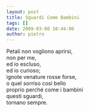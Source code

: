 ```yaml
---
layout: post
title: Sguardi Come Bambini
tags: []
date: 2009-03-08 10:44:00
author: pietro
---
```

Petali non vogliono aprirsi,<br/>non per me,<br/>ed io escluso,<br/>ed io curioso;<br/>ignote venature rosse forse,<br/>o quel sorriso così bello<br/>proprio perché come i bambini<br/>questi sguardi,<br/>tornano sempre.
